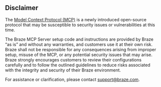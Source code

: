 ## Disclaimer
<!-- Braze Legal must approve any changes to this content. -->
<!-- Note: Keep these comments under this H2 heading to avoid breaking how headings on certain pages are rendered. -->

The [Model Context Protocol (MCP)](https://modelcontextprotocol.io/overview) is a newly introduced open-source protocol that may be susceptible to security issues or vulnerabilities at this time.

The Braze MCP Server setup code and instructions are provided by Braze “as is” and without any warranties, and customers use it at their own risk. Braze shall not be responsible for any consequences arising from improper setup, misuse of the MCP, or any potential security issues that may arise. Braze strongly encourages customers to review their configurations carefully and to follow the outlined guidelines to reduce risks associated with the integrity and security of their Braze environment.

For assistance or clarification, please contact [support@braze.com](mailto:support@braze.com).
